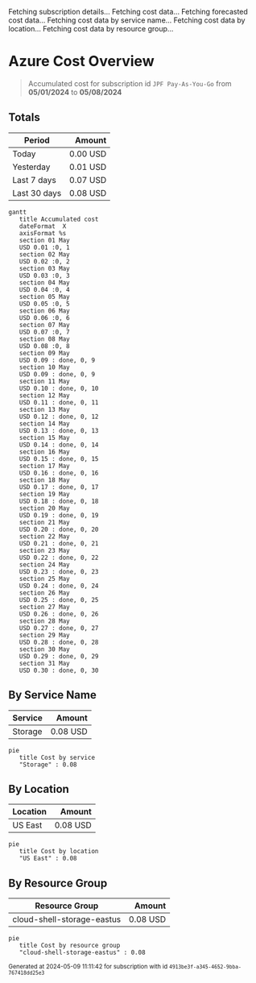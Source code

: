 Fetching subscription details...
Fetching cost data...
Fetching forecasted cost data...
Fetching cost data by service name...
Fetching cost data by location...
Fetching cost data by resource group...
# Azure Cost Overview

> Accumulated cost for subscription id `JPF Pay-As-You-Go` from **05/01/2024** to **05/08/2024**

## Totals

|Period|Amount|
|---|---:|
|Today|0.00 USD|
|Yesterday|0.01 USD|
|Last 7 days|0.07 USD|
|Last 30 days|0.08 USD|

```mermaid
gantt
   title Accumulated cost
   dateFormat  X
   axisFormat %s
   section 01 May
   USD 0.01 :0, 1
   section 02 May
   USD 0.02 :0, 2
   section 03 May
   USD 0.03 :0, 3
   section 04 May
   USD 0.04 :0, 4
   section 05 May
   USD 0.05 :0, 5
   section 06 May
   USD 0.06 :0, 6
   section 07 May
   USD 0.07 :0, 7
   section 08 May
   USD 0.08 :0, 8
   section 09 May
   USD 0.09 : done, 0, 9
   section 10 May
   USD 0.09 : done, 0, 9
   section 11 May
   USD 0.10 : done, 0, 10
   section 12 May
   USD 0.11 : done, 0, 11
   section 13 May
   USD 0.12 : done, 0, 12
   section 14 May
   USD 0.13 : done, 0, 13
   section 15 May
   USD 0.14 : done, 0, 14
   section 16 May
   USD 0.15 : done, 0, 15
   section 17 May
   USD 0.16 : done, 0, 16
   section 18 May
   USD 0.17 : done, 0, 17
   section 19 May
   USD 0.18 : done, 0, 18
   section 20 May
   USD 0.19 : done, 0, 19
   section 21 May
   USD 0.20 : done, 0, 20
   section 22 May
   USD 0.21 : done, 0, 21
   section 23 May
   USD 0.22 : done, 0, 22
   section 24 May
   USD 0.23 : done, 0, 23
   section 25 May
   USD 0.24 : done, 0, 24
   section 26 May
   USD 0.25 : done, 0, 25
   section 27 May
   USD 0.26 : done, 0, 26
   section 28 May
   USD 0.27 : done, 0, 27
   section 29 May
   USD 0.28 : done, 0, 28
   section 30 May
   USD 0.29 : done, 0, 29
   section 31 May
   USD 0.30 : done, 0, 30
```

## By Service Name

|Service|Amount|
|---|---:|
|Storage|0.08 USD|

```mermaid
pie
   title Cost by service
   "Storage" : 0.08
```

## By Location

|Location|Amount|
|---|---:|
|US East|0.08 USD|

```mermaid
pie
   title Cost by location
   "US East" : 0.08
```

## By Resource Group

|Resource Group|Amount|
|---|---:|
|cloud-shell-storage-eastus|0.08 USD|

```mermaid
pie
   title Cost by resource group
   "cloud-shell-storage-eastus" : 0.08
```

<sup>Generated at 2024-05-09 11:11:42 for subscription with id `4913be3f-a345-4652-9bba-767418dd25e3`</sup>
